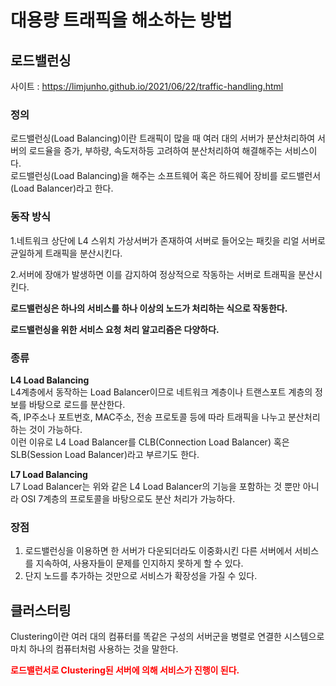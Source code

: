 # 대용량 트래픽을 해소하는 방법

## 로드밸런싱
사이트 : https://limjunho.github.io/2021/06/22/traffic-handling.html

### 정의
로드밸런싱(Load Balancing)이란 트래픽이 많을 때 여러 대의 서버가 분산처리하여 서버의 로드율을 증가, 부하량, 속도저하등 고려하여 분산처리하여 해결해주는 서비스이다.
<br>
로드밸런싱(Load Balancing)을 해주는 소프트웨어 혹은 하드웨어 장비를 로드밸런서(Load Balancer)라고 한다.


### 동작 방식
1.네트워크 상단에 L4 스위치 가상서버가 존재하여 서버로 들어오는 패킷을 리얼 서버로 균일하게 트래픽을 분산시킨다.<br>

2.서버에 장애가 발생하면 이를 감지하여 정상적으로 작동하는 서버로 트래픽을 분산시킨다.



<b>로드밸런싱은 하나의 서비스를 하나 이상의 노드가 처리하는 식으로 작동한다.<br>
  
로드밸런싱을 위한 서비스 요청 처리 알고리즘은 다양하다.</b>



### 종류

<b>L4 Load Balancing  <br></b>
L4계층에서 동작하는 Load Balancer이므로 네트워크 계층이나 트랜스포트 계층의 정보를 바탕으로 로드를 분산한다. <br>
즉, IP주소나 포트번호, MAC주소, 전송 프로토콜 등에 따라 트래픽을 나누고 분산처리 하는 것이 가능하다. <br>
이런 이유로 L4 Load Balancer를 CLB(Connection Load Balancer) 혹은 SLB(Session Load Balancer)라고 부르기도 한다.<br>

<b>L7 Load Balancing  <br></b>
L7 Load Balancer는 위와 같은 L4 Load Balancer의 기능을 포함하는 것 뿐만 아니라 OSI 7계층의 프로토콜을 바탕으로도 분산 처리가 가능하다.<br>


### 장점
1. 로드밸런싱을 이용하면 한 서버가 다운되더라도 이중화시킨 다른 서버에서 서비스를 지속하여, 사용자들이 문제를 인지하지 못하게 할 수 있다.<br>
2. 단지 노드를 추가하는 것만으로 서비스가 확장성을 가질 수 있다.






## 클러스터링
Clustering이란 여러 대의 컴퓨터를 똑같은 구성의 서버군을 병렬로 연결한 시스템으로 마치 하나의 컴퓨터처럼 사용하는 것을 말한다.
<br>

<span style = "color:red"><b>로드밸런서로 Clustering된 서버에 의해 서비스가 진행이 된다.</b></span>






